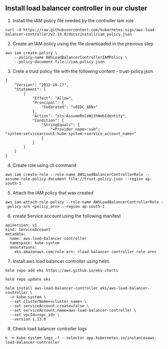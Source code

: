 ## Install load balancer controller in our cluster

1. Install the IAM policy file needed by the controller iam role
   
```
curl -O https://raw.githubusercontent.com/kubernetes-sigs/aws-load-balancer-controller/v2.14.0/docs/install/iam_policy.json

```

2. Create an IAM policy using the file downloaded in the previous step

```
aws iam create-policy \
    --policy-name AWSLoadBalancerControllerIAMPolicy \
    --policy-document file://iam_policy.json

```

3. Crete a trust policy file with the following content - trust-policy.json

```
{
    "Version": "2012-10-17",
    "Statement": [
        {
            "Effect": "Allow",
            "Principal": {
                "Federated": "<OIDC_ARN>"
            },
            "Action": "sts:AssumeRoleWithWebIdentity",
            "Condition": {
                "StringEquals": {
                    "<Provider_name>:sub": "system:serviceaccount:kube-system:<service_account_name>"
                }
            }
        }
    ]
}

```

4. Create role using cli command
```
aws iam create-role --role-name AWSLoadBalancerControllerRole --assume-role-policy-document file://trust-policy.json --region ap-south-1

```
5. Attach the IAM policy that was created

```
aws iam attach-role-policy --role-name AWSLoadBalancerControllerRole --policy-arn <policy_arn> --region ap-south-1

```


6. create Service account using the following manifest
```
apiVersion: v1
kind: ServiceAccount
metadata:
  name: aws-load-balancer-controller
  namespace: kube-system
  annotations:
    eks.amazonaws.com/role-arn: <load balancer controller role arn>

```

7. Install aws load balancer controller using helm

```
helm repo add eks https://aws.github.io/eks-charts

helm repo update eks

helm install aws-load-balancer-controller eks/aws-load-balancer-controller \
  -n kube-system \
  --set clusterName=<cluster_name> \
  --set serviceAccount.create=false \
  --set serviceAccount.name=aws-load-balancer-controller \
  --set vpcId=<vpc_id> \
  --version 1.13.0

```

8. Check load balancer controller logs

```
k -n kube-system logs -f --selector app.kubernetes.io/instance=aws-load-balancer-controller

```
